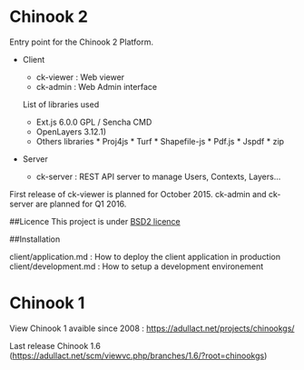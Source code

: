 # Chinook 2
Entry point for the Chinook 2 Platform.

* Client
  * ck-viewer : Web viewer
  * ck-admin : Web Admin interface
  
  List of libraries used
     *	Ext.js 6.0.0 GPL / Sencha CMD
     *	OpenLayers 3.12.1)
     *	Others libraries
       *	Proj4js
       *	Turf
       *	Shapefile-js
       *	Pdf.js
       *	Jspdf
       *	zip
  

* Server
  * ck-server : REST API server to manage Users, Contexts, Layers...

First release of ck-viewer is planned for October 2015.
ck-admin and ck-server are planned for Q1 2016.


##Licence
This project is under [BSD2 licence](http://opensource.org/licenses/BSD-2-Clause)

##Installation

client/application.md		: How to deploy the client application in production  
client/development.md		: How to setup a development environement


# Chinook 1
View Chinook 1 avaible since 2008 : https://adullact.net/projects/chinookgs/

Last release Chinook 1.6 (https://adullact.net/scm/viewvc.php/branches/1.6/?root=chinookgs)
